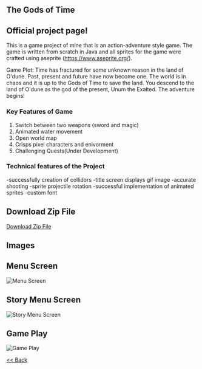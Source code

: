 ## The Gods of Time
## Official project page!

This is a game project of mine that is an action-adventure style game. The game is written from scratch in Java and all sprites for the game were crafted using aseprite (https://www.aseprite.org/).

Game Plot: Time has fractured for some unknown reason in the land of O'dune. Past, present and future have now become one. The world is in chaos and it is up to the Gods of Time to save the land. You descend to the land of O'dune as the god of the present, Unum the Exalted. The adventure begins!

### Key Features of Game

1. Switch between two weapons (sword and magic)
2. Animated water movement
3. Open world map
4. Crisps pixel characters and enivorment
5. Challenging Quests(Under Development)

### Technical features of the Project

-successfully creation of collidors
-title screen displays gif image
-accurate shooting
-sprite projectile rotation
-successful implementation of animated sprites
-custom font

## Download Zip File
<a href="got.zip" download>Download Zip File</a>

## Images

## Menu Screen
![Menu Screen](https://zevyirmiyahu.github.io/images/GOT_Images/gotScreen1.png)

## Story Menu Screen
![Story Menu Screen](https://zevyirmiyahu.github.io/images/GOT_Images/gotScreen2.png)

## Game Play
![Game Play](https://zevyirmiyahu.github.io/images/GOT_Images/gotScreen3.png)


[<< Back](http://zevyirmiyahu.github.io)

